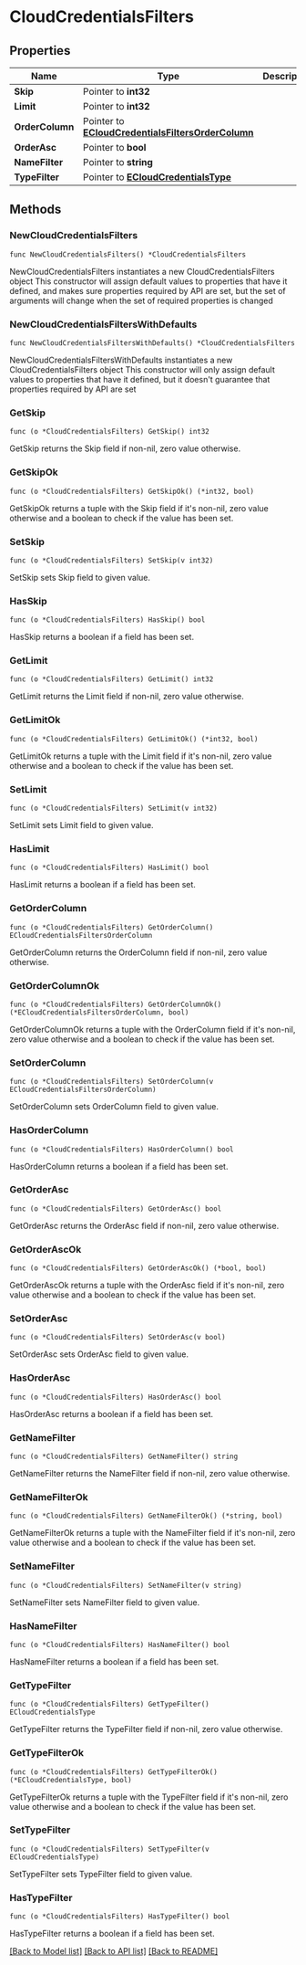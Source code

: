 # CloudCredentialsFilters

## Properties

Name | Type | Description | Notes
------------ | ------------- | ------------- | -------------
**Skip** | Pointer to **int32** |  | [optional] 
**Limit** | Pointer to **int32** |  | [optional] 
**OrderColumn** | Pointer to [**ECloudCredentialsFiltersOrderColumn**](ECloudCredentialsFiltersOrderColumn.md) |  | [optional] 
**OrderAsc** | Pointer to **bool** |  | [optional] 
**NameFilter** | Pointer to **string** |  | [optional] 
**TypeFilter** | Pointer to [**ECloudCredentialsType**](ECloudCredentialsType.md) |  | [optional] 

## Methods

### NewCloudCredentialsFilters

`func NewCloudCredentialsFilters() *CloudCredentialsFilters`

NewCloudCredentialsFilters instantiates a new CloudCredentialsFilters object
This constructor will assign default values to properties that have it defined,
and makes sure properties required by API are set, but the set of arguments
will change when the set of required properties is changed

### NewCloudCredentialsFiltersWithDefaults

`func NewCloudCredentialsFiltersWithDefaults() *CloudCredentialsFilters`

NewCloudCredentialsFiltersWithDefaults instantiates a new CloudCredentialsFilters object
This constructor will only assign default values to properties that have it defined,
but it doesn't guarantee that properties required by API are set

### GetSkip

`func (o *CloudCredentialsFilters) GetSkip() int32`

GetSkip returns the Skip field if non-nil, zero value otherwise.

### GetSkipOk

`func (o *CloudCredentialsFilters) GetSkipOk() (*int32, bool)`

GetSkipOk returns a tuple with the Skip field if it's non-nil, zero value otherwise
and a boolean to check if the value has been set.

### SetSkip

`func (o *CloudCredentialsFilters) SetSkip(v int32)`

SetSkip sets Skip field to given value.

### HasSkip

`func (o *CloudCredentialsFilters) HasSkip() bool`

HasSkip returns a boolean if a field has been set.

### GetLimit

`func (o *CloudCredentialsFilters) GetLimit() int32`

GetLimit returns the Limit field if non-nil, zero value otherwise.

### GetLimitOk

`func (o *CloudCredentialsFilters) GetLimitOk() (*int32, bool)`

GetLimitOk returns a tuple with the Limit field if it's non-nil, zero value otherwise
and a boolean to check if the value has been set.

### SetLimit

`func (o *CloudCredentialsFilters) SetLimit(v int32)`

SetLimit sets Limit field to given value.

### HasLimit

`func (o *CloudCredentialsFilters) HasLimit() bool`

HasLimit returns a boolean if a field has been set.

### GetOrderColumn

`func (o *CloudCredentialsFilters) GetOrderColumn() ECloudCredentialsFiltersOrderColumn`

GetOrderColumn returns the OrderColumn field if non-nil, zero value otherwise.

### GetOrderColumnOk

`func (o *CloudCredentialsFilters) GetOrderColumnOk() (*ECloudCredentialsFiltersOrderColumn, bool)`

GetOrderColumnOk returns a tuple with the OrderColumn field if it's non-nil, zero value otherwise
and a boolean to check if the value has been set.

### SetOrderColumn

`func (o *CloudCredentialsFilters) SetOrderColumn(v ECloudCredentialsFiltersOrderColumn)`

SetOrderColumn sets OrderColumn field to given value.

### HasOrderColumn

`func (o *CloudCredentialsFilters) HasOrderColumn() bool`

HasOrderColumn returns a boolean if a field has been set.

### GetOrderAsc

`func (o *CloudCredentialsFilters) GetOrderAsc() bool`

GetOrderAsc returns the OrderAsc field if non-nil, zero value otherwise.

### GetOrderAscOk

`func (o *CloudCredentialsFilters) GetOrderAscOk() (*bool, bool)`

GetOrderAscOk returns a tuple with the OrderAsc field if it's non-nil, zero value otherwise
and a boolean to check if the value has been set.

### SetOrderAsc

`func (o *CloudCredentialsFilters) SetOrderAsc(v bool)`

SetOrderAsc sets OrderAsc field to given value.

### HasOrderAsc

`func (o *CloudCredentialsFilters) HasOrderAsc() bool`

HasOrderAsc returns a boolean if a field has been set.

### GetNameFilter

`func (o *CloudCredentialsFilters) GetNameFilter() string`

GetNameFilter returns the NameFilter field if non-nil, zero value otherwise.

### GetNameFilterOk

`func (o *CloudCredentialsFilters) GetNameFilterOk() (*string, bool)`

GetNameFilterOk returns a tuple with the NameFilter field if it's non-nil, zero value otherwise
and a boolean to check if the value has been set.

### SetNameFilter

`func (o *CloudCredentialsFilters) SetNameFilter(v string)`

SetNameFilter sets NameFilter field to given value.

### HasNameFilter

`func (o *CloudCredentialsFilters) HasNameFilter() bool`

HasNameFilter returns a boolean if a field has been set.

### GetTypeFilter

`func (o *CloudCredentialsFilters) GetTypeFilter() ECloudCredentialsType`

GetTypeFilter returns the TypeFilter field if non-nil, zero value otherwise.

### GetTypeFilterOk

`func (o *CloudCredentialsFilters) GetTypeFilterOk() (*ECloudCredentialsType, bool)`

GetTypeFilterOk returns a tuple with the TypeFilter field if it's non-nil, zero value otherwise
and a boolean to check if the value has been set.

### SetTypeFilter

`func (o *CloudCredentialsFilters) SetTypeFilter(v ECloudCredentialsType)`

SetTypeFilter sets TypeFilter field to given value.

### HasTypeFilter

`func (o *CloudCredentialsFilters) HasTypeFilter() bool`

HasTypeFilter returns a boolean if a field has been set.


[[Back to Model list]](../README.md#documentation-for-models) [[Back to API list]](../README.md#documentation-for-api-endpoints) [[Back to README]](../README.md)


